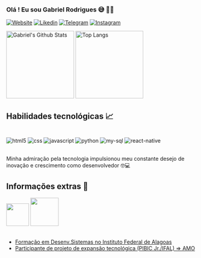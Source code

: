 ### Olá ! Eu sou Gabriel Rodrigues 😅 👋🏻

[![Website](https://img.shields.io/website?label=Meu%20webSite&style=for-the-badge&url=https://bielwxw.github.io/)](https://bielwxw.github.io)
[![Likedin](https://img.shields.io/badge/LinkedIn-333?style=for-the-badge&logo=linkedin&logoColor=white)](https://linkedin.com/)
[![Telegram](https://img.shields.io/badge/Telegram-9745f5?style=for-the-badge&logo=telegram&logoColor=white)](https://t.me/+5582994142487)
[![Instagram](https://img.shields.io/badge/Instagram-333?style=for-the-badge&logo=instagram&logoColor=white)](https://instagram.com/_biell07ofc?utm_source=qr&igshid=YjBjemh6MWZ4ZnJq)

<div>
  <img height="180em" alt="Gabriel's Github Stats" src="https://github-readme-stats.vercel.app/api?username=bielwxw&show_icons=true&theme=midnight-purple&rank_icon=github">
  <img height="180em" alt="Top Langs" src="https://github-readme-stats.vercel.app/api/top-langs/?username=bielwxw&theme=midnight-purple">
</div>

## Habilidades tecnológicas 📈

<div style = "display : inline_block"><br/>
  <img align="center" alt="html5" src="https://img.shields.io/badge/HTML5-E34F26?style=for-the-badge&logo=html5&logoColor=white">
    <img align="center" alt="css" src="https://img.shields.io/badge/CSS-239120?&style=for-the-badge&logo=css3&logoColor=white">
   <img align="center" alt="javascript" src="https://img.shields.io/badge/JavaScript-323330?style=for-the-badge&logo=javascript&logoColor=F7DF1E">
  <img align="center" alt="python" src="https://img.shields.io/badge/Python-3776AB?style=for-the-badge&logo=python&logoColor=white">
    <img align="center" alt="my-sql" src="https://img.shields.io/badge/MySQL-00000F?style=for-the-badge&logo=mysql&logoColor=white">
    <img align="center" alt="react-native" src="https://img.shields.io/badge/React_Native-20232A?style=for-the-badge&logo=react&logoColor=61DAFB">
</div><br/>

Minha admiração pela tecnologia impulsionou meu constante desejo de inovação e crescimento como desenvolvedor 🤓💻

## Informações extras 📌
<div>
  <img style="width:60px" src="https://play-lh.googleusercontent.com/DxVKD8i1OlpLwBIt8LtI5zLZqp0afABhdWbHs0Sq0lOEacRmr5HGfZsoiJmDysrnXLCo=w240-h480-rw">
  <img style="width:75px" src="https://media.discordapp.net/attachments/1114681219704168489/1174414133471486065/9cf7b6f6-a9a6-4f69-8b59-29c5a4f1340e.png?ex=65678164&is=65550c64&hm=29c530383dfd493f403cbf222567412a5f9e8653edb8314f44d5813fd94f4537&=">
</div>
<br/>
  
- [Formação em Desenv.Sistemas no Instituto Federal de Alagoas](https://www.instagram.com/ifal.maceio/)
- [Participante de projeto de expansão tecnológica (PIBIC Jr./IFAL) => AMO](https://www.instagram.com/amo.ifal/)
